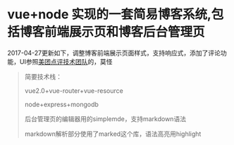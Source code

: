 # vue+node 实现的一套简易博客系统,包括博客前端展示页和博客后台管理页


2017-04-27更新如下，调整博客前端展示页面样式，支持响应式，添加了评论功能，UI参照[美团点评技术团队](http://tech.meituan.com/)的，莫怪

> 简要技术栈：
>
> vue2.0+vue-router+vue-resource
>
> node+express+mongodb
>
> 后台管理页的编辑器用的simplemde，支持markdown语法
>
> markdown解析部分使用了marked这个库，语法高亮用highlight

